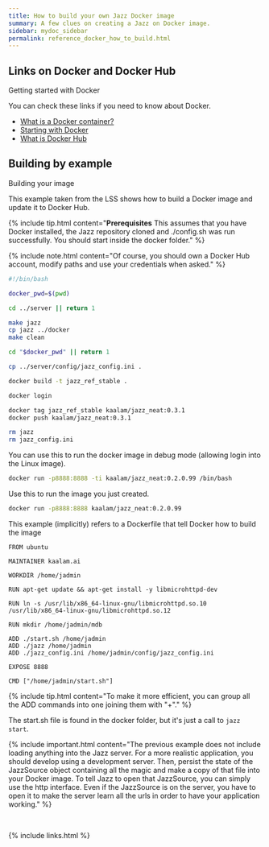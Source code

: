 ```yaml
---
title: How to build your own Jazz Docker image
summary: A few clues on creating a Jazz on Docker image.
sidebar: mydoc_sidebar
permalink: reference_docker_how_to_build.html
---
```


## Links on Docker and Docker Hub

<span class="label label-info">Getting started with Docker</span>

You can check these links if you need to know about Docker.

 * [What is a Docker container?](https://www.docker.com/resources/what-container)
 * [Starting with Docker](https://docs.docker.com/get-started/)
 * [What is Docker Hub](https://docs.docker.com/docker-hub/)


## Building by example

<span class="label label-info">Building your image</span>

This example taken from the LSS shows how to build a Docker image and update it to Docker Hub.

{% include tip.html content="**Prerequisites** This assumes that you have Docker installed, the Jazz repository cloned and ./config.sh
was run successfully. You should start inside the docker folder." %}

{% include note.html content="Of course, you should own a Docker Hub account, modify paths and use your credentials when asked." %}


```bash
#!/bin/bash

docker_pwd=$(pwd)

cd ../server || return 1

make jazz
cp jazz ../docker
make clean

cd "$docker_pwd" || return 1

cp ../server/config/jazz_config.ini .

docker build -t jazz_ref_stable .

docker login

docker tag jazz_ref_stable kaalam/jazz_neat:0.3.1
docker push kaalam/jazz_neat:0.3.1

rm jazz
rm jazz_config.ini
```

You can use this to run the docker image in debug mode (allowing login into the Linux image).

```bash
docker run -p8888:8888 -ti kaalam/jazz_neat:0.2.0.99 /bin/bash
```

Use this to run the image you just created.

```bash
docker run -p8888:8888 kaalam/jazz_neat:0.2.0.99
```

This example (implicitly) refers to a Dockerfile that tell Docker how to build the image

```docker
FROM ubuntu

MAINTAINER kaalam.ai

WORKDIR /home/jadmin

RUN apt-get update && apt-get install -y libmicrohttpd-dev

RUN ln -s /usr/lib/x86_64-linux-gnu/libmicrohttpd.so.10 /usr/lib/x86_64-linux-gnu/libmicrohttpd.so.12

RUN mkdir /home/jadmin/mdb

ADD ./start.sh /home/jadmin
ADD ./jazz /home/jadmin
ADD ./jazz_config.ini /home/jadmin/config/jazz_config.ini

EXPOSE 8888

CMD ["/home/jadmin/start.sh"]
```

{% include tip.html content="To make it more efficient, you can group all the ADD commands into one joining them with \"+\"." %}

The start.sh file is found in the docker folder, but it's just a call to `jazz start`.

{% include important.html content="The previous example does not include loading anything into the Jazz server. For a more realistic
application, you should develop using a development server. Then, persist the state of the JazzSource object containing all the magic
and make a copy of that file into your Docker image. To tell Jazz to open that JazzSource, you can simply use the http interface.
Even if the JazzSource is on the server, you have to open it to make the server learn all the urls in order to have your application
working." %}

<br/>

{% include links.html %}
